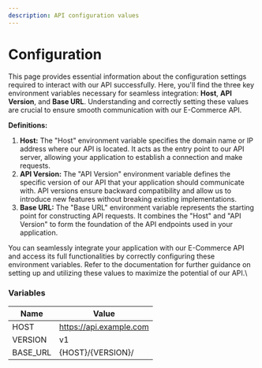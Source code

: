 ```yaml
---
description: API configuration values
---
```


# Configuration

This page provides essential information about the configuration settings required to interact with our API successfully. Here, you'll find the three key environment variables necessary for seamless integration: **Host**, **API Version**, and **Base URL**. Understanding and correctly setting these values are crucial to ensure smooth communication with our E-Commerce API.

**Definitions:**

1. **Host:** The "Host" environment variable specifies the domain name or IP address where our API is located. It acts as the entry point to our API server, allowing your application to establish a connection and make requests.
2. **API Version:** The "API Version" environment variable defines the specific version of our API that your application should communicate with. API versions ensure backward compatibility and allow us to introduce new features without breaking existing implementations.
3. **Base URL:** The "Base URL" environment variable represents the starting point for constructing API requests. It combines the "Host" and "API Version" to form the foundation of the API endpoints used in your application.

You can seamlessly integrate your application with our E-Commerce API and access its full functionalities by correctly configuring these environment variables. Refer to the documentation for further guidance on setting up and utilizing these values to maximize the potential of our API.\


### Variables

| Name      | Value                   |
| --------- | ----------------------- |
| HOST      | https://api.example.com |
| VERSION   | v1                      |
| BASE\_URL | {HOST}/{VERSION}/       |

